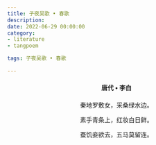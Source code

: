 ```yaml
---
title: 子夜吴歌 • 春歌
description:
date: 2022-06-29 00:00:00
category:
- literature
- tangpoem

tags: 子夜吴歌 • 春歌

---
```


<div id="poem-author">
唐代 • 李白
</div>
<div id="poem-body">
<p class="poem-paragraph">秦地罗敷女，采桑绿水边。</p>
<p class="poem-paragraph">素手青条上，红妆白日鲜。</p>
<p class="poem-paragraph">蚕饥妾欲去，五马莫留连。</p>

</div>

<style>

#poem-author {
    width: 100%;
    text-align: center;
    margin: 20px 0;
    font-weight: bold;
}
#poem-body {
    width: 100%;
    text-align: center;
}
.poem-paragraph {
    font-family: "仿宋"
}

</style>